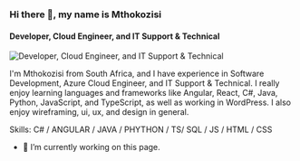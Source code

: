 ### Hi there 👋, my name is Mthokozisi
#### Developer, Cloud Engineer, and IT Support & Technical 
![Developer, Cloud Engineer, and IT Support & Technical ](https://arturssmirnovs.github.io/github-profile-readme-generator/images/banner.png)

I'm Mthokozisi from South Africa, and I have experience in Software Development, Azure Cloud Engineer, and IT Support & Technical. I really enjoy learning languages and frameworks like Angular, React, C#, Java, Python, JavaScript, and TypeScript, as well as working in WordPress. I also enjoy wireframing, ui, ux, and design in general.

Skills: C# / ANGULAR / JAVA / PHYTHON / TS/ SQL / JS / HTML / CSS

- 🔭 I’m currently working on this page. 






<!--
**mmvelase60/mmvelase60** is a ✨ _special_ ✨ repository because its `README.md` (this file) appears on your GitHub profile.

Here are some ideas to get you started:

- 🔭 I’m currently working on ...
- 🌱 I’m currently learning ...
- 👯 I’m looking to collaborate on ...
- 🤔 I’m looking for help with ...
- 💬 Ask me about ...
- 📫 How to reach me: ...
- 😄 Pronouns: ...
- ⚡ Fun fact: ...
-->
